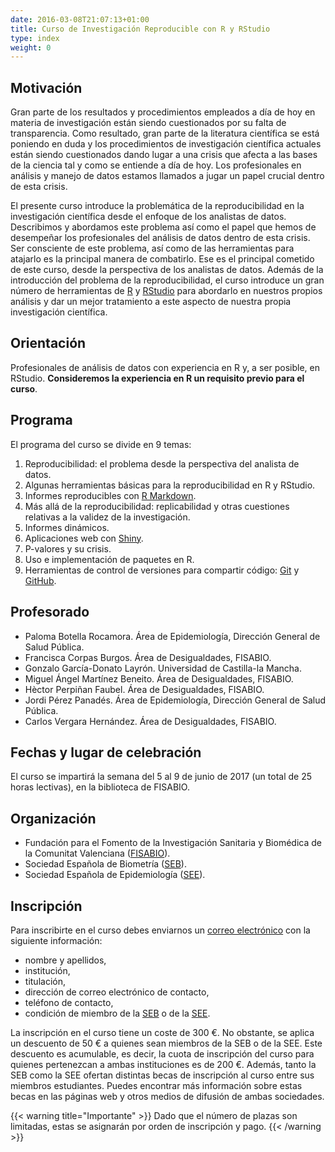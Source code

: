 ```yaml
---
date: 2016-03-08T21:07:13+01:00
title: Curso de Investigación Reproducible con R y RStudio
type: index
weight: 0
---
```


## Motivación
Gran parte de los resultados y procedimientos empleados a día de hoy en materia de investigación están siendo cuestionados por su falta de transparencia. Como resultado, gran parte de la literatura científica se está poniendo en duda y los procedimientos de investigación científica actuales están siendo cuestionados dando lugar a una crisis que afecta a las bases de la ciencia tal y como se entiende a día de hoy. Los profesionales en análisis y manejo de datos estamos llamados a jugar un papel crucial dentro de esta crisis.

El presente curso introduce la problemática de la reproducibilidad en la investigación científica desde el enfoque de los analistas de datos. Describimos y abordamos este problema así como el papel que hemos de desempeñar los profesionales del análisis de datos dentro de esta crisis. Ser consciente de este problema, así como de las herramientas para atajarlo es la principal manera de combatirlo. Ese es el principal cometido de este curso, desde la perspectiva de los analistas de datos. Además de la introducción del problema de la reproducibilidad, el curso introduce un gran número de herramientas de [R](https://www.r-project.org/) y [RStudio](https://www.rstudio.com/) para abordarlo en nuestros propios análisis y dar un mejor tratamiento a este aspecto de nuestra propia investigación científica.


## Orientación
Profesionales de análisis de datos con experiencia en R y, a ser posible, en RStudio. **Consideremos la experiencia en R un requisito previo para el curso**.

## Programa
El programa del curso se divide en 9 temas:

1. Reproducibilidad: el problema desde la perspectiva del analista de datos.
2. Algunas herramientas básicas para la reproducibilidad en R y RStudio.
3. Informes reproducibles con [R Markdown](http://rmarkdown.rstudio.com/).
4. Más allá de la reproducibilidad: replicabilidad y otras cuestiones relativas a la validez de la investigación.
5. Informes dinámicos.
6. Aplicaciones web con [Shiny](http://shiny.rstudio.com/).
7. P-valores y su crisis.
8. Uso e implementación de paquetes en R.
9. Herramientas de control de versiones para compartir código: [Git](https://git-scm.com/) y [GitHub](https://github.com/).

## Profesorado

- Paloma Botella Rocamora. Área de Epidemiología, Dirección General de Salud Pública.
- Francisca Corpas Burgos. Área de Desigualdades, FISABIO.
- Gonzalo García-Donato Layrón. Universidad de Castilla-la Mancha.
- Miguel Ángel Martínez Beneito. Área de Desigualdades, FISABIO.
- Hèctor Perpiñan Faubel. Área de Desigualdades, FISABIO.
- Jordi Pérez Panadés.  Área de Epidemiología, Dirección General de Salud Pública.
- Carlos Vergara Hernández. Área de Desigualdades, FISABIO.

## Fechas y lugar de celebración
El curso se impartirá la semana del 5 al 9 de junio de 2017 (un total de 25 horas lectivas), en la biblioteca de FISABIO.

## Organización

- Fundación para el Fomento de la Investigación Sanitaria y Biomédica de la Comunitat Valenciana ([FISABIO](http://fisabio.san.gva.es/)).
- Sociedad Española de Biometría ([SEB](https://ibsseb.wordpress.com/)).
- Sociedad Española de Epidemiología ([SEE](http://www.seepidemiologia.es/)).

## Inscripción
Para inscribirte en el curso debes enviarnos un [correo electrónico](mailto:formacion_fisabio@gva.es) con la siguiente información:

- nombre y apellidos,
- institución,
- titulación,
- dirección de correo electrónico de contacto,
- teléfono de contacto,
- condición de miembro de la [SEB](https://ibsseb.wordpress.com/) o de la [SEE](http://www.seepidemiologia.es/).

La inscripción en el curso tiene un coste de 300 €. No obstante, se aplica un descuento de 50 € a quienes sean miembros de la SEB o de la SEE. Este descuento es acumulable, es decir, la cuota de inscripción del curso para quienes pertenezcan a ambas instituciones es de 200 €. Además, tanto la SEB como la SEE ofertan distintas becas de inscripción al curso entre sus miembros estudiantes. Puedes encontrar más información sobre estas becas en las páginas web y otros medios de difusión de ambas sociedades.

{{< warning title="Importante" >}}
Dado que el número de plazas son limitadas, estas se asignarán por orden de inscripción y pago.
{{< /warning >}}
